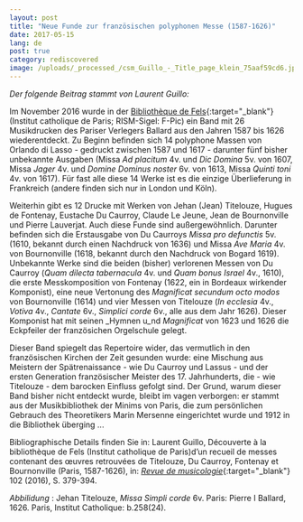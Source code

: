 ```yaml
---
layout: post
title: "Neue Funde zur französischen polyphonen Messe (1587-1626)"
date: 2017-05-15
lang: de
post: true
category: rediscovered
image: /uploads/_processed_/csm_Guillo_-_Title_page_klein_75aaf59cd6.jpg
---
```



_Der folgende Beitrag stammt von Laurent Guillo:_

Im November 2016 wurde in der [Bibliothèque de Fels](http://www.icp.fr/){:target="_blank"} (Institut catholique de Paris; RISM-Sigel: F-Pic) ein Band mit 26 Musikdrucken des Pariser Verlegers Ballard aus den Jahren 1587 bis 1626 wiederentdeckt. Zu Beginn befinden sich 14 polyphone Massen von Orlando di Lasso - gedruckt zwischen 1587 und 1617 - darunter fünf bisher unbekannte Ausgaben (Missa _Ad placitum_ 4v. und _Dic Domina_ 5v. von 1607, Missa _Jager_ 4v. und _Domine Dominus noster_ 6v. von 1613, Missa _Quinti toni_ 4v. von 1617). Für fast alle diese 14 Werke ist es die einzige Überlieferung in Frankreich (andere finden sich nur in London und Köln).

Weiterhin gibt es 12 Drucke mit Werken von Jehan (Jean) Titelouze, Hugues de Fontenay, Eustache Du Caurroy, Claude Le Jeune, Jean de Bournonville und Pierre Lauverjat. Auch diese Funde sind außergewöhnlich. Darunter befinden sich die Erstausgabe von Du Caurroys _Missa pro defunctis_ 5v. (1610, bekannt durch einen Nachdruck von 1636) und Missa _Ave Maria_ 4v. von Bournonville (1618, bekannt durch den Nachdruck von Bogard 1619). Unbekannte Werke sind die beiden (bisher) verlorenen Messen von Du Caurroy (_Quam dilecta tabernacula_ 4v. und _Quam bonus Israel_ 4v., 1610), die erste Messkomposition von Fontenay (1622, ein in Bordeaux wirkender Komponist), eine neue Vertonung des _Magnificat secundum octo modos_ von Bournonville (1614) und vier Messen von Titelouze (_In ecclesia_ 4v., _Votiva_ 4v., _Cantate_ 6v., _Simplici corde_ 6v., alle aus dem Jahr 1626). Dieser Komponist hat mit seinen _Hymnen u_nd _Magnificat_ von 1623 und 1626 die Eckpfeiler der französichen Orgelschule gelegt.

Dieser Band spiegelt das Repertoire wider, das vermutlich in den französischen Kirchen der Zeit gesunden wurde: eine Mischung aus Meistern der Spätrenaissance - wie Du Caurroy und Lassus - und der ersten Generation französischer Meister des 17. Jahrhunderts, die - wie Titelouze - dem barocken Einfluss gefolgt sind. Der Grund, warum dieser Band bisher nicht entdeckt wurde, bleibt im vagen verborgen: er stammt aus der Musikbibliothek der Minims von Paris, die zum persönlichen Gebrauch des Theoretikers Marin Mersenne eingerichtet wurde und 1912 in die Bibliothek überging ...

Bibliographische Details finden Sie in: Laurent Guillo, Découverte à la bibliothèque de Fels (Institut catholique de Paris)d’un recueil de messes contenant des œuvres retrouvées de Titelouze, Du Caurroy, Fontenay et Bournonville (Paris, 1587-1626), in: [_Revue de musicologie_](http://www.sfmusicologie.fr/index.php?id=64){:target="_blank"} 102 (2016), S. 379-394.


_Abbilidung_ : Jehan Titelouze, _Missa Simpli corde_ 6v. Paris: Pierre I Ballard, 1626. Paris, Institut Catholique: b.258(24).



<script type="text/javascript">var switchTo5x=true;</script><script type="text/javascript" src="http://w.sharethis.com/button/buttons.js"></script><script type="text/javascript">stLight.options({publisher: "9b601438-1ce1-49d8-bfd7-9cff5df54c17", doNotHash: false, doNotCopy: false, hashAddressBar: false});</script>